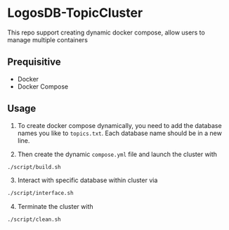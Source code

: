 # LogosDB-TopicCluster

This repo support creating dynamic docker compose, allow users to manage multiple containers

## Prequisitive
- Docker
- Docker Compose


## Usage

1. To create docker compose dynamically, you need to add the database names you like to `topics.txt`.
Each database name should be in a new line.

2. Then create the dynamic `compose.yml` file and launch the cluster with

```bash
./script/build.sh
```

3. Interact with specific database within cluster via
```bash
./script/interface.sh
```

4. Terminate the cluster with
```bash
./script/clean.sh
```